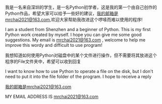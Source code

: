 我是一名来自深圳的学生，是一名Python初学者，这是我的第一个由自己创作的Python作品，希望大家可以给予一些好的建议，我的邮箱是mrchai2021@163.com,欢迎大家帮助我改进这个啰嗦而难以使用的程序!

I am a student from Shenzhen and a beginner of Python. This is my first Python work created by myself. I hope you can give me some good suggestions. My email is mrchai2021@163.com , welcome to help me improve this wordy and difficult to use program!

我想知道如何使用Python对磁盘中的某个文件进行操作，但不需要将其放进这个程序的File文件夹中，希望可以收到回复

I want to know how to use Python to operate a file on the disk, but I don't need to put it into the file folder of the program. I hope to receive a reply

我的邮箱是mrchai2021@163.com

MY EMAIL ADDRESS IS mrchai2021@163.com